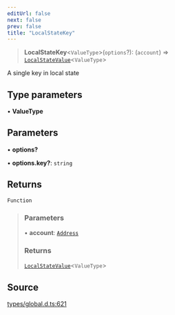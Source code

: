 ```yaml
---
editUrl: false
next: false
prev: false
title: "LocalStateKey"
---
```


> **LocalStateKey**\<`ValueType`\>(`options`?): (`account`) => [`LocalStateValue`](../type-aliases/LocalStateValue.md)\<`ValueType`\>

A single key in local state

## Type parameters

• **ValueType**

## Parameters

• **options?**

• **options\.key?**: `string`

## Returns

`Function`

> ### Parameters
>
> • **account**: [`Address`](../classes/Address.md)
>
> ### Returns
>
> [`LocalStateValue`](../type-aliases/LocalStateValue.md)\<`ValueType`\>
>

## Source

[types/global.d.ts:621](https://github.com/algorandfoundation/tealscript/blob/e015f8b0/types/global.d.ts#L621)
